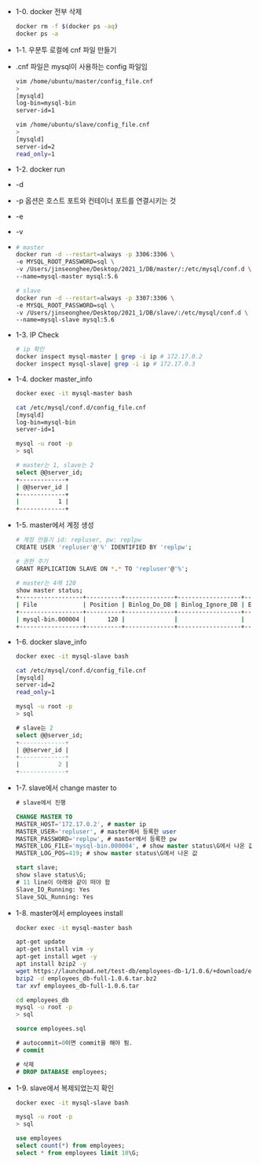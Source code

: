 

- 1-0. docker 전부 삭제

    ```bash
    docker rm -f $(docker ps -aq)
    docker ps -a
    ```

- 1-1. 우분투 로컬에 cnf 파일 만들기
- .cnf 파일은 mysql이 사용하는 config 파일임
    ```bash
    vim /home/ubuntu/master/config_file.cnf
    >
    [mysqld]
    log-bin=mysql-bin
    server-id=1

    vim /home/ubuntu/slave/config_file.cnf
    >
    [mysqld]
    server-id=2
    read_only=1
    ```

- 1-2. docker run
- -d
- -p 옵션은 호스트 포트와 컨테이너 포트를 연결시키는 것
- -e
- -v

-
    ```bash
    # master
    docker run -d --restart=always -p 3306:3306 \
    -e MYSQL_ROOT_PASSWORD=sql \
    -v /Users/jinseonghee/Desktop/2021_1/DB/master/:/etc/mysql/conf.d \
    --name=mysql-master mysql:5.6

    # slave
    docker run -d --restart=always -p 3307:3306 \
    -e MYSQL_ROOT_PASSWORD=sql \
    -v /Users/jinseonghee/Desktop/2021_1/DB/slave/:/etc/mysql/conf.d \
    --name=mysql-slave mysql:5.6
    ```

- 1-3. IP Check

    ```bash
    # ip 확인
    docker inspect mysql-master | grep -i ip # 172.17.0.2
    docker inspect mysql-slave| grep -i ip # 172.17.0.3
    ```

- 1-4. docker master_info

    ```bash
    docker exec -it mysql-master bash

    cat /etc/mysql/conf.d/config_file.cnf
    [mysqld]
    log-bin=mysql-bin
    server-id=1

    mysql -u root -p
    > sql
    ```

    ```bash
    # master는 1, slave는 2
    select @@server_id;
    +-------------+
    | @@server_id |
    +-------------+
    |           1 |
    +-------------+
    ```

- 1-5. master에서 계정 생성

    ```bash
    # 계정 만들기 id: repluser, pw: replpw
    CREATE USER 'repluser'@'%' IDENTIFIED BY 'replpw';

    # 권한 주기
    GRANT REPLICATION SLAVE ON *.* TO 'repluser'@'%';
    ```

    ```bash
    # master는 4에 120
    show master status;
    +------------------+----------+--------------+------------------+-------------------+
    | File             | Position | Binlog_Do_DB | Binlog_Ignore_DB | Executed_Gtid_Set |
    +------------------+----------+--------------+------------------+-------------------+
    | mysql-bin.000004 |      120 |              |                  |                   |
    +------------------+----------+--------------+------------------+-------------------+
    ```

- 1-6. docker slave_info

    ```bash
    docker exec -it mysql-slave bash

    cat /etc/mysql/conf.d/config_file.cnf
    [mysqld]
    server-id=2
    read_only=1

    mysql -u root -p
    > sql
    ```

    ```sql
    # slave는 2
    select @@server_id;
    +-------------+
    | @@server_id |
    +-------------+
    |           2 |
    +-------------+
    ```

- 1-7.  slave에서 change master to

    ```sql
    # slave에서 진행

    CHANGE MASTER TO
    MASTER_HOST='172.17.0.2', # master ip
    MASTER_USER='repluser', # master에서 등록한 user
    MASTER_PASSWORD='replpw', # master에서 등록한 pw
    MASTER_LOG_FILE='mysql-bin.000004', # show master status\G에서 나온 값
    MASTER_LOG_POS=419; # show master status\G에서 나온 값
    ```

    ```sql
    start slave;
    show slave status\G;
    # 11 line이 아래와 같이 떠야 함
    Slave_IO_Running: Yes
    Slave_SQL_Running: Yes
    ```

- 1-8. master에서 employees install

    ```bash
    docker exec -it mysql-master bash

    apt-get update
    apt-get install vim -y
    apt-get install wget -y
    apt install bzip2 -y
    wget https://launchpad.net/test-db/employees-db-1/1.0.6/+download/employees_db-full-1.0.6.tar.bz2
    bzip2 -d employees_db-full-1.0.6.tar.bz2
    tar xvf employees_db-full-1.0.6.tar

    cd employees_db
    mysql -u root -p
    > sql
    ```

    ```sql
    source employees.sql

    # autocommit=0이면 commit을 해야 됨.
    # commit

    # 삭제
    # DROP DATABASE employees;
    ```

- 1-9. slave에서 복제되었는지 확인

    ```bash
    docker exec -it mysql-slave bash

    mysql -u root -p
    > sql
    ```

    ```sql
    use employees
    select count(*) from employees;
    select * from employees limit 10\G;
    ```
